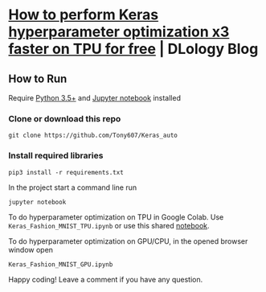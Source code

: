 # [How to perform Keras hyperparameter optimization x3 faster on TPU for free](https://www.dlology.com/blog/how-to-perform-keras-hyperparameter-optimization-on-tpu-for-free/) | DLology Blog


## How to Run
Require [Python 3.5+](https://www.python.org/ftp/python/3.6.4/python-3.6.4.exe) and [Jupyter notebook](https://jupyter.readthedocs.io/en/latest/install.html) installed
### Clone or download this repo
```
git clone https://github.com/Tony607/Keras_auto
```
### Install required libraries
`pip3 install -r requirements.txt`


In the project start a command line run
```
jupyter notebook
```
To do hyperparameter optimization on TPU in Google Colab. Use `Keras_Fashion_MNIST_TPU.ipynb` or use this shared [notebook](https://colab.research.google.com/drive/1kpCDInclZHLOvb-9MOgQHUfJfsg8748Z).


To do hyperparameter optimization on GPU/CPU, in the opened browser window open
```
Keras_Fashion_MNIST_GPU.ipynb
```
Happy coding! Leave a comment if you have any question.
